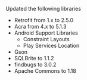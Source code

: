 Updated the following libraries 
  - Retrofit from 1.x to 2.5.0
  - Acra from 4.x to 5.1.3
  - Android Support Libraries
    - Constraint Layouts
    - Play Services Location
  - Gson
  - SQLBrite to 1.1.2
  - findbugs to 3.0.2
  - Apache Commons to 1.18
